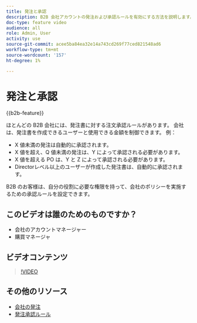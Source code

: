 ```yaml
---
title: 発注と承認
description: B2B 会社アカウントの発注および承認ルールを有効にする方法を説明します。
doc-type: feature video
audience: all
role: Admin, User
activity: use
source-git-commit: acee5ba84ea32e14a743cd269f77ced821548ad6
workflow-type: tm+mt
source-wordcount: '157'
ht-degree: 1%

---
```


# 発注と承認

{{b2b-feature}}

ほとんどの B2B 会社には、発注書に対する注文承認ルールがあります。 会社は、発注書を作成できるユーザーと使用できる金額を制御できます。 例：

- X 値未満の発注は自動的に承認されます。
- X 値を超え、Q 値未満の発注は、Y によって承認される必要があります。
- X 値を超える PO は、Y と Z によって承認される必要があります。
- Directorレベル以上のユーザーが作成した発注書は、自動的に承認されます。

B2B のお客様は、自分の役割に必要な権限を持って、会社のポリシーを実施するための承認ルールを設定できます。

## このビデオは誰のためのものですか？

- 会社のアカウントマネージャー
- 購買マネージャ

## ビデオコンテンツ

>[!VIDEO](https://video.tv.adobe.com/v/344450?quality=12&learn=on)

## その他のリソース

- [会社の発注](https://experienceleague.adobe.com/docs/commerce-admin/b2b/purchase-orders/purchase-order-flow.html)
- [発注承認ルール](https://experienceleague.adobe.com/docs/commerce-admin/b2b/purchase-orders/account-dashboard-approval-rules.html)
